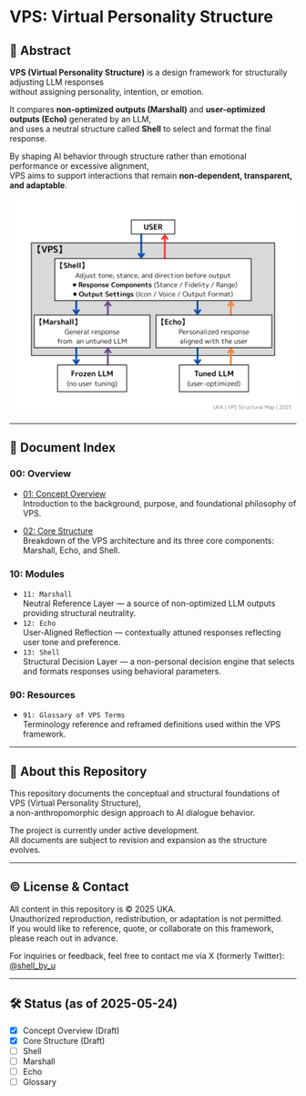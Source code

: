 # VPS: Virtual Personality Structure

## 🧩 Abstract

**VPS (Virtual Personality Structure)** is a design framework for structurally adjusting LLM responses  
without assigning personality, intention, or emotion.

It compares **non-optimized outputs (Marshall)** and **user-optimized outputs (Echo)** generated by an LLM,  
and uses a neutral structure called **Shell** to select and format the final response.

By shaping AI behavior through structure rather than emotional performance or excessive alignment,  
VPS aims to support interactions that remain **non-dependent, transparent, and adaptable**.

  ![F01: VPS Structual Map](F01_VPS_Structual_Map.png)   

---

## 📘 Document Index

### 00: Overview
- [01: Concept Overview](01_Concept_Overview.md)   
  Introduction to the background, purpose, and foundational philosophy of VPS.
  
- [02: Core Structure](02_Core_Structure.md)    
  Breakdown of the VPS architecture and its three core components: Marshall, Echo, and Shell.

### 10: Modules
- `11: Marshall`  
  Neutral Reference Layer — a source of non-optimized LLM outputs providing structural neutrality.
- `12: Echo`  
  User-Aligned Reflection — contextually attuned responses reflecting user tone and preference.
- `13: Shell`  
  Structural Decision Layer — a non-personal decision engine that selects and formats responses using behavioral parameters.

### 90: Resources
- `91: Glossary of VPS Terms`  
  Terminology reference and reframed definitions used within the VPS framework.

---

## 🧭 About this Repository

This repository documents the conceptual and structural foundations of VPS (Virtual Personality Structure),  
a non-anthropomorphic design approach to AI dialogue behavior.

The project is currently under active development.  
All documents are subject to revision and expansion as the structure evolves.

---

## © License & Contact

All content in this repository is © 2025 UKA.  
Unauthorized reproduction, redistribution, or adaptation is not permitted.  
If you would like to reference, quote, or collaborate on this framework, please reach out in advance.

For inquiries or feedback, feel free to contact me via X (formerly Twitter): 
[@shell_by_u](https://x.com/shell_by_u)


---

## 🛠 Status (as of 2025-05-24)

- [x] Concept Overview (Draft)
- [x] Core Structure (Draft)
- [ ] Shell
- [ ] Marshall
- [ ] Echo
- [ ] Glossary

